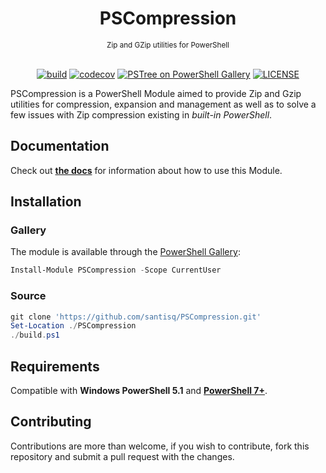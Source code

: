 <div align="center">

# PSCompression

</div>

<div align="center">
    <sub>
        Zip and GZip utilities for PowerShell
    </sub>
    <br /><br />

[![build](https://github.com/santisq/PSCompression/actions/workflows/ci.yml/badge.svg)](https://github.com/santisq/PSCompression/actions/workflows/ci.yml)
[![codecov](https://codecov.io/gh/santisq/PSCompression/branch/main/graph/badge.svg?token=b51IOhpLfQ)](https://codecov.io/gh/santisq/PSCompression)
[![PSTree on PowerShell Gallery](https://img.shields.io/powershellgallery/v/PSCompression?label=gallery)](https://www.powershellgallery.com/packages/PSCompression)
[![LICENSE](https://img.shields.io/github/license/santisq/PSCompression)](https://github.com/santisq/PSCompression/blob/main/LICENSE)

</div>

PSCompression is a PowerShell Module aimed to provide Zip and Gzip utilities for compression, expansion and management as well as to solve a few issues with Zip compression existing in _built-in PowerShell_.

## Documentation

Check out [__the docs__](./docs/en-US/PSCompression.md) for information about how to use this Module.

## Installation

### Gallery

The module is available through the [PowerShell Gallery](https://www.powershellgallery.com/):

```powershell
Install-Module PSCompression -Scope CurrentUser
```

### Source

```powershell
git clone 'https://github.com/santisq/PSCompression.git'
Set-Location ./PSCompression
./build.ps1
```

## Requirements

Compatible with __Windows PowerShell 5.1__ and [__PowerShell 7+__](https://github.com/PowerShell/PowerShell).

## Contributing

Contributions are more than welcome, if you wish to contribute, fork this repository and submit a pull request with the changes.
